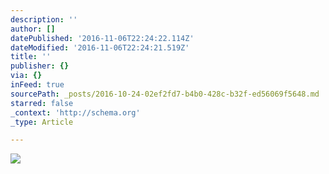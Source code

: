 ```yaml
---
description: ''
author: []
datePublished: '2016-11-06T22:24:22.114Z'
dateModified: '2016-11-06T22:24:21.519Z'
title: ''
publisher: {}
via: {}
inFeed: true
sourcePath: _posts/2016-10-24-02ef2fd7-b4b0-428c-b32f-ed56069f5648.md
starred: false
_context: 'http://schema.org'
_type: Article

---
```

![](https://the-grid-user-content.s3-us-west-2.amazonaws.com/429120e8-f5c7-459e-9648-7c4d47f9e0d9.jpg)